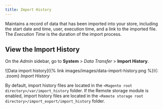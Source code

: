 ```yaml
---
title: Import History
---
```


Maintains a record of data that has been imported into your store, including the start date and time, user, execution time, and a link to the imported file.
The _Execution Time_ is the duration of the import process.

## View the Import History

On the _Admin_ sidebar, go to **System** > _Data Transfer_ > **Import History**.

![Data import history]({% link images/images/data-import-history.png %}){: .zoom}
_Import History_

By default, import history files are located in the `<Magento root directory>/var/import_history` folder. If the Remote storage module is enabled, import history files are located in the `<Remote storage root directory>/import_export/import_history` folder.
